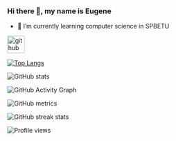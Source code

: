 ### Hi there 👋, my name is Eugene

- 🌱 I’m currently learning computer science in SPBETU 


[<img src='https://cdn.jsdelivr.net/npm/simple-icons@3.0.1/icons/github.svg' alt='github' height='40'>](https://github.com/YudjinSud)  

[![Top Langs](https://github-readme-stats.vercel.app/api/top-langs/?username=YudjinSud)](https://github.com/anuraghazra/github-readme-stats)

![GitHub stats](https://github-readme-stats.vercel.app/api?username=YudjinSud&show_icons=true&count_private=true)  

![GitHub Activity Graph](https://activity-graph.herokuapp.com/graph?username=YudjinSud)  

![GitHub metrics](https://metrics.lecoq.io/YudjinSud)  

![GitHub streak stats](https://github-readme-streak-stats.herokuapp.com/?user=YudjinSud)  

![Profile views](https://gpvc.arturio.dev/YudjinSud)  
